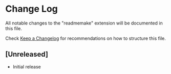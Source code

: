 # Change Log

All notable changes to the "readmemake" extension will be documented in this file.

Check [Keep a Changelog](http://keepachangelog.com/) for recommendations on how to structure this file.

## [Unreleased]

- Initial release